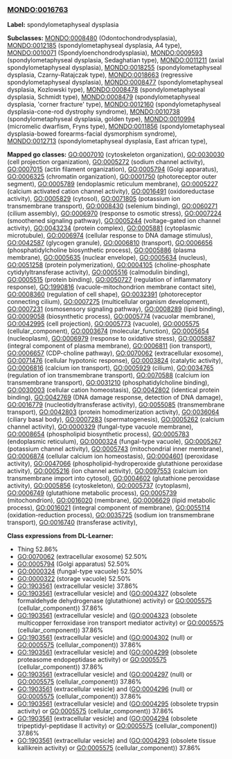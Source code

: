 
### [MONDO:0016763](http://purl.obolibrary.org/obo/MONDO_0016763)
**Label:** spondylometaphyseal dysplasia

**Subclasses:** [MONDO:0008480](http://purl.obolibrary.org/obo/MONDO_0008480) (Odontochondrodysplasia), [MONDO:0012185](http://purl.obolibrary.org/obo/MONDO_0012185) (spondylometaphyseal dysplasia, A4 type), [MONDO:0010071](http://purl.obolibrary.org/obo/MONDO_0010071) (Spondyloenchondrodysplasia), [MONDO:0009593](http://purl.obolibrary.org/obo/MONDO_0009593) (spondylometaphyseal dysplasia, Sedaghatian type), [MONDO:0011211](http://purl.obolibrary.org/obo/MONDO_0011211) (axial spondylometaphyseal dysplasia), [MONDO:0018255](http://purl.obolibrary.org/obo/MONDO_0018255) (spondylometaphyseal dysplasia, Czarny-Ratajczak type), [MONDO:0018663](http://purl.obolibrary.org/obo/MONDO_0018663) (regressive spondylometaphyseal dysplasia), [MONDO:0008477](http://purl.obolibrary.org/obo/MONDO_0008477) (spondylometaphyseal dysplasia, Kozlowski type), [MONDO:0008478](http://purl.obolibrary.org/obo/MONDO_0008478) (spondylometaphyseal dysplasia, Schmidt type), [MONDO:0008479](http://purl.obolibrary.org/obo/MONDO_0008479) (spondylometaphyseal dysplasia, 'corner fracture' type), [MONDO:0012160](http://purl.obolibrary.org/obo/MONDO_0012160) (spondylometaphyseal dysplasia-cone-rod dystrophy syndrome), [MONDO:0010738](http://purl.obolibrary.org/obo/MONDO_0010738) (spondylometaphyseal dysplasia, golden type), [MONDO:0010994](http://purl.obolibrary.org/obo/MONDO_0010994) (micromelic dwarfism, Fryns type), [MONDO:0011856](http://purl.obolibrary.org/obo/MONDO_0011856) (spondylometaphyseal dysplasia-bowed forearms-facial dysmorphism syndrome), [MONDO:0012713](http://purl.obolibrary.org/obo/MONDO_0012713) (spondylometaphyseal dysplasia, East african type), 

**Mapped go classes:** [GO:0007010](http://purl.obolibrary.org/obo/GO_0007010) (cytoskeleton organization), [GO:0030030](http://purl.obolibrary.org/obo/GO_0030030) (cell projection organization), [GO:0005272](http://purl.obolibrary.org/obo/GO_0005272) (sodium channel activity), [GO:0007015](http://purl.obolibrary.org/obo/GO_0007015) (actin filament organization), [GO:0005794](http://purl.obolibrary.org/obo/GO_0005794) (Golgi apparatus), [GO:0006325](http://purl.obolibrary.org/obo/GO_0006325) (chromatin organization), [GO:0001750](http://purl.obolibrary.org/obo/GO_0001750) (photoreceptor outer segment), [GO:0005789](http://purl.obolibrary.org/obo/GO_0005789) (endoplasmic reticulum membrane), [GO:0005227](http://purl.obolibrary.org/obo/GO_0005227) (calcium activated cation channel activity), [GO:0016491](http://purl.obolibrary.org/obo/GO_0016491) (oxidoreductase activity), [GO:0005829](http://purl.obolibrary.org/obo/GO_0005829) (cytosol), [GO:0071805](http://purl.obolibrary.org/obo/GO_0071805) (potassium ion transmembrane transport), [GO:0008430](http://purl.obolibrary.org/obo/GO_0008430) (selenium binding), [GO:0060271](http://purl.obolibrary.org/obo/GO_0060271) (cilium assembly), [GO:0006970](http://purl.obolibrary.org/obo/GO_0006970) (response to osmotic stress), [GO:0007224](http://purl.obolibrary.org/obo/GO_0007224) (smoothened signaling pathway), [GO:0005244](http://purl.obolibrary.org/obo/GO_0005244) (voltage-gated ion channel activity), [GO:0043234](http://purl.obolibrary.org/obo/GO_0043234) (protein complex), [GO:0005881](http://purl.obolibrary.org/obo/GO_0005881) (cytoplasmic microtubule), [GO:0006974](http://purl.obolibrary.org/obo/GO_0006974) (cellular response to DNA damage stimulus), [GO:0042587](http://purl.obolibrary.org/obo/GO_0042587) (glycogen granule), [GO:0006810](http://purl.obolibrary.org/obo/GO_0006810) (transport), [GO:0006656](http://purl.obolibrary.org/obo/GO_0006656) (phosphatidylcholine biosynthetic process), [GO:0005886](http://purl.obolibrary.org/obo/GO_0005886) (plasma membrane), [GO:0005635](http://purl.obolibrary.org/obo/GO_0005635) (nuclear envelope), [GO:0005634](http://purl.obolibrary.org/obo/GO_0005634) (nucleus), [GO:0051258](http://purl.obolibrary.org/obo/GO_0051258) (protein polymerization), [GO:0004105](http://purl.obolibrary.org/obo/GO_0004105) (choline-phosphate cytidylyltransferase activity), [GO:0005516](http://purl.obolibrary.org/obo/GO_0005516) (calmodulin binding), [GO:0005515](http://purl.obolibrary.org/obo/GO_0005515) (protein binding), [GO:0050727](http://purl.obolibrary.org/obo/GO_0050727) (regulation of inflammatory response), [GO:1990816](http://purl.obolibrary.org/obo/GO_1990816) (vacuole-mitochondrion membrane contact site), [GO:0008360](http://purl.obolibrary.org/obo/GO_0008360) (regulation of cell shape), [GO:0032391](http://purl.obolibrary.org/obo/GO_0032391) (photoreceptor connecting cilium), [GO:0007275](http://purl.obolibrary.org/obo/GO_0007275) (multicellular organism development), [GO:0007231](http://purl.obolibrary.org/obo/GO_0007231) (osmosensory signaling pathway), [GO:0008289](http://purl.obolibrary.org/obo/GO_0008289) (lipid binding), [GO:0009058](http://purl.obolibrary.org/obo/GO_0009058) (biosynthetic process), [GO:0005774](http://purl.obolibrary.org/obo/GO_0005774) (vacuolar membrane), [GO:0042995](http://purl.obolibrary.org/obo/GO_0042995) (cell projection), [GO:0005773](http://purl.obolibrary.org/obo/GO_0005773) (vacuole), [GO:0005575](http://purl.obolibrary.org/obo/GO_0005575) (cellular_component), [GO:0003674](http://purl.obolibrary.org/obo/GO_0003674) (molecular_function), [GO:0005654](http://purl.obolibrary.org/obo/GO_0005654) (nucleoplasm), [GO:0006979](http://purl.obolibrary.org/obo/GO_0006979) (response to oxidative stress), [GO:0005887](http://purl.obolibrary.org/obo/GO_0005887) (integral component of plasma membrane), [GO:0006811](http://purl.obolibrary.org/obo/GO_0006811) (ion transport), [GO:0006657](http://purl.obolibrary.org/obo/GO_0006657) (CDP-choline pathway), [GO:0070062](http://purl.obolibrary.org/obo/GO_0070062) (extracellular exosome), [GO:0071476](http://purl.obolibrary.org/obo/GO_0071476) (cellular hypotonic response), [GO:0003824](http://purl.obolibrary.org/obo/GO_0003824) (catalytic activity), [GO:0006816](http://purl.obolibrary.org/obo/GO_0006816) (calcium ion transport), [GO:0005929](http://purl.obolibrary.org/obo/GO_0005929) (cilium), [GO:0034765](http://purl.obolibrary.org/obo/GO_0034765) (regulation of ion transmembrane transport), [GO:0070588](http://purl.obolibrary.org/obo/GO_0070588) (calcium ion transmembrane transport), [GO:0031210](http://purl.obolibrary.org/obo/GO_0031210) (phosphatidylcholine binding), [GO:0030003](http://purl.obolibrary.org/obo/GO_0030003) (cellular cation homeostasis), [GO:0042802](http://purl.obolibrary.org/obo/GO_0042802) (identical protein binding), [GO:0042769](http://purl.obolibrary.org/obo/GO_0042769) (DNA damage response, detection of DNA damage), [GO:0016779](http://purl.obolibrary.org/obo/GO_0016779) (nucleotidyltransferase activity), [GO:0055085](http://purl.obolibrary.org/obo/GO_0055085) (transmembrane transport), [GO:0042803](http://purl.obolibrary.org/obo/GO_0042803) (protein homodimerization activity), [GO:0036064](http://purl.obolibrary.org/obo/GO_0036064) (ciliary basal body), [GO:0007283](http://purl.obolibrary.org/obo/GO_0007283) (spermatogenesis), [GO:0005262](http://purl.obolibrary.org/obo/GO_0005262) (calcium channel activity), [GO:0000329](http://purl.obolibrary.org/obo/GO_0000329) (fungal-type vacuole membrane), [GO:0008654](http://purl.obolibrary.org/obo/GO_0008654) (phospholipid biosynthetic process), [GO:0005783](http://purl.obolibrary.org/obo/GO_0005783) (endoplasmic reticulum), [GO:0000324](http://purl.obolibrary.org/obo/GO_0000324) (fungal-type vacuole), [GO:0005267](http://purl.obolibrary.org/obo/GO_0005267) (potassium channel activity), [GO:0005743](http://purl.obolibrary.org/obo/GO_0005743) (mitochondrial inner membrane), [GO:0006874](http://purl.obolibrary.org/obo/GO_0006874) (cellular calcium ion homeostasis), [GO:0004601](http://purl.obolibrary.org/obo/GO_0004601) (peroxidase activity), [GO:0047066](http://purl.obolibrary.org/obo/GO_0047066) (phospholipid-hydroperoxide glutathione peroxidase activity), [GO:0005216](http://purl.obolibrary.org/obo/GO_0005216) (ion channel activity), [GO:0097553](http://purl.obolibrary.org/obo/GO_0097553) (calcium ion transmembrane import into cytosol), [GO:0004602](http://purl.obolibrary.org/obo/GO_0004602) (glutathione peroxidase activity), [GO:0005856](http://purl.obolibrary.org/obo/GO_0005856) (cytoskeleton), [GO:0005737](http://purl.obolibrary.org/obo/GO_0005737) (cytoplasm), [GO:0006749](http://purl.obolibrary.org/obo/GO_0006749) (glutathione metabolic process), [GO:0005739](http://purl.obolibrary.org/obo/GO_0005739) (mitochondrion), [GO:0016020](http://purl.obolibrary.org/obo/GO_0016020) (membrane), [GO:0006629](http://purl.obolibrary.org/obo/GO_0006629) (lipid metabolic process), [GO:0016021](http://purl.obolibrary.org/obo/GO_0016021) (integral component of membrane), [GO:0055114](http://purl.obolibrary.org/obo/GO_0055114) (oxidation-reduction process), [GO:0035725](http://purl.obolibrary.org/obo/GO_0035725) (sodium ion transmembrane transport), [GO:0016740](http://purl.obolibrary.org/obo/GO_0016740) (transferase activity), 

**Class expressions from DL-Learner:**

- Thing 52.86%
- [GO:0070062](http://purl.obolibrary.org/obo/GO_0070062) (extracellular exosome) 52.50%
- [GO:0005794](http://purl.obolibrary.org/obo/GO_0005794) (Golgi apparatus) 52.50%
- [GO:0000324](http://purl.obolibrary.org/obo/GO_0000324) (fungal-type vacuole) 52.50%
- [GO:0000322](http://purl.obolibrary.org/obo/GO_0000322) (storage vacuole) 52.50%
- [GO:1903561](http://purl.obolibrary.org/obo/GO_1903561) (extracellular vesicle) 37.86%
- [GO:1903561](http://purl.obolibrary.org/obo/GO_1903561) (extracellular vesicle) and ([GO:0004327](http://purl.obolibrary.org/obo/GO_0004327) (obsolete formaldehyde dehydrogenase (glutathione) activity) or [GO:0005575](http://purl.obolibrary.org/obo/GO_0005575) (cellular_component)) 37.86%
- [GO:1903561](http://purl.obolibrary.org/obo/GO_1903561) (extracellular vesicle) and ([GO:0004323](http://purl.obolibrary.org/obo/GO_0004323) (obsolete multicopper ferroxidase iron transport mediator activity) or [GO:0005575](http://purl.obolibrary.org/obo/GO_0005575) (cellular_component)) 37.86%
- [GO:1903561](http://purl.obolibrary.org/obo/GO_1903561) (extracellular vesicle) and ([GO:0004302](http://purl.obolibrary.org/obo/GO_0004302) (null) or [GO:0005575](http://purl.obolibrary.org/obo/GO_0005575) (cellular_component)) 37.86%
- [GO:1903561](http://purl.obolibrary.org/obo/GO_1903561) (extracellular vesicle) and ([GO:0004299](http://purl.obolibrary.org/obo/GO_0004299) (obsolete proteasome endopeptidase activity) or [GO:0005575](http://purl.obolibrary.org/obo/GO_0005575) (cellular_component)) 37.86%
- [GO:1903561](http://purl.obolibrary.org/obo/GO_1903561) (extracellular vesicle) and ([GO:0004297](http://purl.obolibrary.org/obo/GO_0004297) (null) or [GO:0005575](http://purl.obolibrary.org/obo/GO_0005575) (cellular_component)) 37.86%
- [GO:1903561](http://purl.obolibrary.org/obo/GO_1903561) (extracellular vesicle) and ([GO:0004296](http://purl.obolibrary.org/obo/GO_0004296) (null) or [GO:0005575](http://purl.obolibrary.org/obo/GO_0005575) (cellular_component)) 37.86%
- [GO:1903561](http://purl.obolibrary.org/obo/GO_1903561) (extracellular vesicle) and ([GO:0004295](http://purl.obolibrary.org/obo/GO_0004295) (obsolete trypsin activity) or [GO:0005575](http://purl.obolibrary.org/obo/GO_0005575) (cellular_component)) 37.86%
- [GO:1903561](http://purl.obolibrary.org/obo/GO_1903561) (extracellular vesicle) and ([GO:0004294](http://purl.obolibrary.org/obo/GO_0004294) (obsolete tripeptidyl-peptidase II activity) or [GO:0005575](http://purl.obolibrary.org/obo/GO_0005575) (cellular_component)) 37.86%
- [GO:1903561](http://purl.obolibrary.org/obo/GO_1903561) (extracellular vesicle) and ([GO:0004293](http://purl.obolibrary.org/obo/GO_0004293) (obsolete tissue kallikrein activity) or [GO:0005575](http://purl.obolibrary.org/obo/GO_0005575) (cellular_component)) 37.86%



